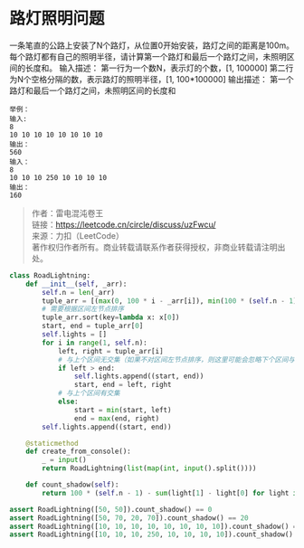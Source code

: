 # 路灯照明问题
一条笔直的公路上安装了N个路灯，从位置0开始安装，路灯之间的距离是100m。每个路灯都有自己的照明半径，请计算第一个路灯和最后一个路灯之间，未照明区间的长度和。
输入描述：
第一行为一个数N，表示灯的个数，[1, 100000]
第二行为N个空格分隔的数，表示路灯的照明半径，[1, 100*100000]
输出描述：
第一个路灯和最后一个路灯之间，未照明区间的长度和
```
举例：
输入:
8
10 10 10 10 10 10 10 10
输出：
560
输入：
8
10 10 10 250 10 10 10 10
输出：
160
```

> 作者：雷电混沌卷王  
链接：https://leetcode.cn/circle/discuss/uzFwcu/  
来源：力扣（LeetCode）  
著作权归作者所有。商业转载请联系作者获得授权，非商业转载请注明出处。


```python
class RoadLightning:
    def __init__(self, _arr):
        self.n = len(_arr)
        tuple_arr = [(max(0, 100 * i - _arr[i]), min(100 * (self.n - 1), 100 * i + _arr[i])) for i in range(self.n)]
        # 需要根据区间左节点排序
        tuple_arr.sort(key=lambda x: x[0])
        start, end = tuple_arr[0]
        self.lights = []
        for i in range(1, self.n):
            left, right = tuple_arr[i]
            # 与上个区间无交集（如果不对区间左节点排序，则这里可能会忽略下个区间与上个区间有交集的情况，会重复计算）
            if left > end:
                self.lights.append((start, end))
                start, end = left, right
            # 与上个区间有交集
            else:
                start = min(start, left)
                end = max(end, right)
        self.lights.append((start, end))

    @staticmethod
    def create_from_console():
        _ = input()
        return RoadLightning(list(map(int, input().split())))

    def count_shadow(self):
        return 100 * (self.n - 1) - sum(light[1] - light[0] for light in self.lights)

assert RoadLightning([50, 50]).count_shadow() == 0
assert RoadLightning([50, 70, 20, 70]).count_shadow() == 20
assert RoadLightning([10, 10, 10, 10, 10, 10, 10, 10]).count_shadow() == 560
assert RoadLightning([10, 10, 10, 250, 10, 10, 10, 10]).count_shadow() == 160
```
